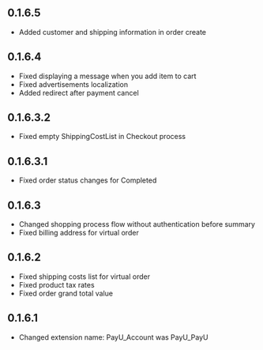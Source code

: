 ## 0.1.6.5

* Added customer and shipping information in order create

## 0.1.6.4

* Fixed displaying a message when you add item to cart
* Fixed advertisements localization
* Added redirect after payment cancel

## 0.1.6.3.2

* Fixed empty ShippingCostList in Checkout process

## 0.1.6.3.1

* Fixed order status changes for Completed

## 0.1.6.3

* Changed shopping process flow without authentication before summary
* Fixed billing address for virtual order

## 0.1.6.2

* Fixed shipping costs list for virtual order
* Fixed product tax rates
* Fixed order grand total value

## 0.1.6.1

* Changed extension name: PayU_Account was PayU_PayU